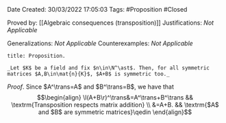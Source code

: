 <br />
<br />

Date Created: 30/03/2022 17:05:03
Tags: #Proposition #Closed 

Proved by: [[Algebraic consequences (transposition)]]
Justifications: _Not Applicable_

Generalizations: _Not Applicable_
Counterexamples: _Not Applicable_

``` ad-Proposition
title: Proposition.

_Let $K$ be a field and fix $n\in\N^\ast$. Then, for all symmetric matrices $A,B\in\mat{n}{K}$, $A+B$ is symmetric too._

```

_Proof_. Since $A^\trans=A$ and $B^\trans=B$, we have that
$$\begin{align}
    \l(A+B\r)^\trans&=A^\trans+B^\trans && \textrm{Transposition respects matrix addition} \\
    &=A+B. && \textrm{$A$ and $B$ are symmetric matrices}\qedin
\end{align}$$
